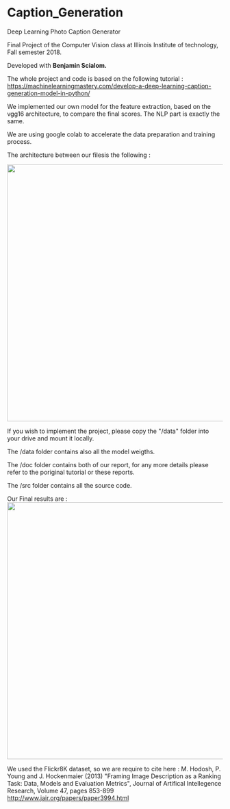 # Caption_Generation
Deep Learning Photo Caption Generator

Final Project of the Computer Vision class at Illinois Institute of technology, Fall semester 2018.

Developed with **Benjamin Scialom.**

The whole project and code is based on the following tutorial : 
https://machinelearningmastery.com/develop-a-deep-learning-caption-generation-model-in-python/

We implemented our own model for the feature extraction, based on the vgg16 architecture, to compare the final scores. The NLP part is exactly the same.

We are using google colab to accelerate the data preparation and training process.

The architecture between our filesis the following :

<img src=https://imgur.com/lJnjydH.png width="600px"/>

If you wish to implement the project, please copy the "/data" folder into your drive and mount it locally.

The /data folder contains also all the model weigths.

The /doc folder contains both of our report, for any more details please refer to the poriginal tutorial or these reports.

The /src folder contains all the source code.

Our Final results are :
<img src=https://imgur.com/I8eLTkw.png width="600px"/>

We used the Flickr8K dataset, so we are require to cite here : M. Hodosh, P. Young and J. Hockenmaier (2013) "Framing Image Description as a Ranking Task: Data, Models and Evaluation Metrics", Journal of Artifical Intellegence Research, Volume 47, pages 853-899
http://www.jair.org/papers/paper3994.html
